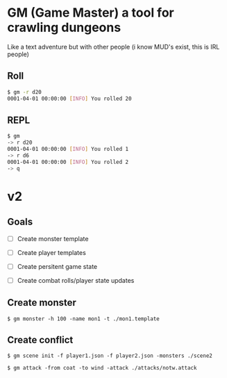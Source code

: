 # GM (Game Master) a tool for crawling dungeons

Like a text adventure but with other people (i know MUD's exist, this is IRL people)

## Roll

```sh
$ gm -r d20
0001-04-01 00:00:00 [INFO] You rolled 20
```

## REPL

```sh
$ gm
-> r d20
0001-04-01 00:00:00 [INFO] You rolled 1
-> r d6
0001-04-01 00:00:00 [INFO] You rolled 2
-> q
```





# v2

## Goals

- [ ] Create monster template

- [ ] Create player templates

- [ ] Create persitent game state

- [ ] Create combat rolls/player state updates


## Create monster

`$ gm monster -h 100 -name mon1 -t ./mon1.template`

## Create conflict

`$ gm scene init -f player1.json -f player2.json -monsters ./scene2`

`$ gm attack -from coat -to wind -attack ./attacks/notw.attack`

